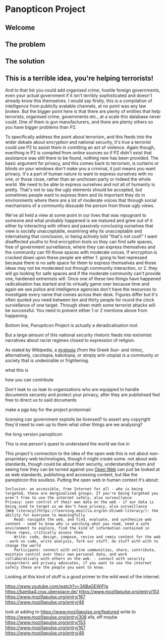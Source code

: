 # Panopticon Project

## Welcome

## The problem

## The solution

## This is a terrible idea, you're helping terrorists!

And to that list you could add organised crime, hostile foreign governments, even your actual government if it isn't terribly sophisticated and doesn't already know this themselves. I would say firstly, this is a compilation of intelligence from publiclly avalable channels, at no point was any law broken. But the bigger point here is that there are plenty of entities that help terrorists, organised crime, governments etc., at a scale this database never could. One of them is gun manufacturers, and there are plenty others so you have bigger problems than P2.

To specifically address the point about terrorism, and this feeds into the wider debate about encryption and national security, it's true a terrorist could use P2 to assist them in comitting an act of violence. Again though, everthing in P2 is compiled from online sources so if P2 didn't exist that assistance was still there to be found, nothing new has been provided. The basic argument for privacy, and this comes back to terrorism, is curtains or blinds on your windows don't make you a criminal, it just means you want privacy. It's a part of human nature to want to express ourselves with no one, or those close, rather than an unchosen party or indeed the whole world. We need to be able to express ourselves and not all of humanity is pretty. That's not to say the ugly elements should be accepted, but sometimes people want to express them and its important they do in environments where there are a lot of moderate voices that through social mechanisms of a community dissuade the person from those ugly views. 

We've all held a view at some point in our lives that was repugnant to someone and what probably happened is we matured and grew out of it either by interacting with others and passively conclusing ourselves that view is socially unacceptable, examining why its unacceptable and internalising that conclusion, or being actively told "that's not cool!" I want disaffected youths to find encryption tools so they can find safe spaces, free of government surveillance, where they can express themselves and the community can fill those spaces with moderate voices. If encryption is cracked down upon these people are either 1. going to feel repressed because there is no safe space for them to express themselves and those ideas may not be moderated out through community interaction, or 2. they will go looking for safe spaces and if the moderate community can't provide one, hardened extremists will. Once one of these two things have happened radicalisation has started and its virtually game over because time and again we see police and intelligence agencies don't have the resources to investigate every name that comes across their desk. Figures differ but it's often quoted you need between ten and thirty people for round the clock surviellance of one target. Through sheer math some terrorist attacks will be successful. You need to prevent either 1 or 2 mentione above from happening.

Bottom line, Panopticon Project is actually a deradicalisation tool.

But a large amount of this national security rhetoric feeds into extremist narratives about racist regimes closed to expression of religion. 

As stated by Wikipedia, a [dystopia](https://en.wikipedia.org/wiki/Dystopia) (from the Greek δυσ- and τόπος, alternatively, cacotopia, kakotopia, or simply anti-utopia) is a community or society that is undesirable or frightening.


what this is

how you can contribute

Don't leak to us
leak to organisations who are equipped to handle documents securely and protect your privacy, after they are publishsed feel free to direct us to said documents

make a pgp key for the project
protonmail

licensing 
can government exploits be licensed? to assert any copyright they'd need to own up to them
what other things are we analysing?

the long version
panopticon

This is one person's quest to understand the world we live in

This project's connection to the idea of the open web
this is not about non-proprietary web technologies, though it might create some. not about web standards, though could be about their security, understanding them and seeing how they can be turned against you
[Open Web](https://mozilla.github.io/open-leadership-training-series/articles/introduction-to-open-leadership/getting-to-know-mozilla-and-the-leadership-network/) can just be looked at as web standards, publishing and accessing content, but like the panopticon this soulless. Putting the open web in human context it's about: 

    Inclusion: an accessible, free Internet for all - who is being targeted, these are marginalised groups. If you're being targeted you aren't free to use the internet safely, also surveullance
    Privacy: user control of their own data on the web - if our data is being used to target us we don't have privacy, also surveillance
    [Web literacy](https://learning.mozilla.org/en-US/web-literacy/): the ability for everyone to meaningfully
        Read: navigate the web, and find, evaluate, and synthesize web content - need to know who is watching what you read, need a safe environment to explore, find the kind of information contained in these repos, critically assess them
        Write: code, design, compose, revise and remix content for the web - work on code, write analysis, fork our stuff, do stuff with with to change the world
        Participate: connect with online communities, share, contribute, maintain control over their own personal data, and work collaboratively with others on the web. - connect with security researchers and privacy advocates, if you want to use the internet safely these are the people you want to know.
        
Looking at this kind of stuff is a good primer to the wild west of the internet.   

https://www.youtube.com/watch?v=3ABaGEWjFIg
https://kamba4.crux.uberspace.de/
https://www.mozillapulse.org/entry/153
https://www.mozillapulse.org/entry/167
https://www.mozillapulse.org/entry/48

look at adding to https://www.mozillapulse.org/featured
write to
https://www.mozillapulse.org/entry/308
efa, eff
maybe https://www.mozillapulse.org/entry/153
https://www.mozillapulse.org/entry/167
https://www.mozillapulse.org/entry/48

